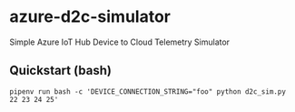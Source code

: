 # azure-d2c-simulator
Simple Azure IoT Hub Device to Cloud Telemetry Simulator

## Quickstart (bash)

    pipenv run bash -c 'DEVICE_CONNECTION_STRING="foo" python d2c_sim.py 22 23 24 25'
